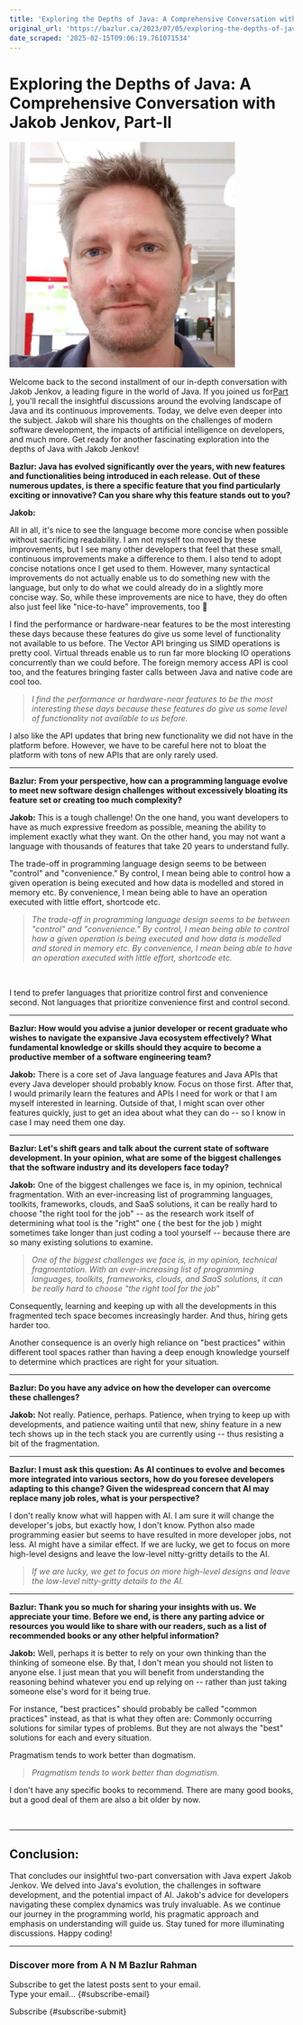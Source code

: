 ```yaml
---
title: 'Exploring the Depths of Java: A Comprehensive Conversation with Jakob Jenkov, Part-II'
original_url: 'https://bazlur.ca/2023/07/05/exploring-the-depths-of-java-a-comprehensive-conversation-with-jakob-jenkov-part-ii/'
date_scraped: '2025-02-15T09:06:19.761071534'
---
```


Exploring the Depths of Java: A Comprehensive Conversation with Jakob Jenkov, Part-II
=====================================================================================

![](images/jekov.jpeg)

Welcome back to the second installment of our in-depth conversation with Jakob Jenkov, a leading figure in the world of Java. If you joined us for[Part I](https://foojay.io/today/exploring-the-depths-of-java-a-comprehensive-conversation-with-jakob-jenkov-part-i/), you'll recall the insightful discussions around the evolving landscape of Java and its continuous improvements. Today, we delve even deeper into the subject. Jakob will share his thoughts on the challenges of modern software development, the impacts of artificial intelligence on developers, and much more. Get ready for another fascinating exploration into the depths of Java with Jakob Jenkov!

**Bazlur: Java has evolved significantly over the years, with new features and functionalities being introduced in each release. Out of these numerous updates, is there a specific feature that you find particularly exciting or innovative? Can you share why this feature stands out to you?**

**Jakob:**

All in all, it's nice to see the language become more concise when possible without sacrificing readability. I am not myself too moved by these improvements, but I see many other developers that feel that these small, continuous improvements make a difference to them. I also tend to adopt concise notations once I get used to them. However, many syntactical improvements do not actually enable us to do something new with the language, but only to do what we could already do in a slightly more concise way. So, while these improvements are nice to have, they do often also just feel like "nice-to-have" improvements, too 🙂

I find the performance or hardware-near features to be the most interesting these days because these features do give us some level of functionality not available to us before. The Vector API bringing us SIMD operations is pretty cool. Virtual threads enable us to run far more blocking IO operations concurrently than we could before. The foreign memory access API is cool too, and the features bringing faster calls between Java and native code are cool too.
> *I find the performance or hardware-near features to be the most interesting these days because these features do give us some level of functionality not available to us before.*

I also like the API updates that bring new functionality we did not have in the platform before. However, we have to be careful here not to bloat the platform with tons of new APIs that are only rarely used.   

*** ** * ** ***

**Bazlur:** **From your perspective, how can a programming language evolve to meet new software design challenges without excessively bloating its feature set or creating too much complexity?**

**Jakob:** This is a tough challenge! On the one hand, you want developers to have as much expressive freedom as possible, meaning the ability to implement exactly what they want. On the other hand, you may not want a language with thousands of features that take 20 years to understand fully.

The trade-off in programming language design seems to be between "control" and "convenience." By control, I mean being able to control how a given operation is being executed and how data is modelled and stored in memory etc. By convenience, I mean being able to have an operation executed with little effort, shortcode etc.
> *The trade-off in programming language design seems to be between "control" and "convenience." By control, I mean being able to control how a given operation is being executed and how data is modelled and stored in memory etc. By convenience, I mean being able to have an operation executed with little effort, shortcode etc.*

<br />


I tend to prefer languages that prioritize control first and convenience second. Not languages that prioritize convenience first and control second.

*** ** * ** ***

**Bazlur: How would you advise a junior developer or recent graduate who wishes to navigate the expansive Java ecosystem effectively? What fundamental knowledge or skills should they acquire to become a productive member of a software engineering team?**

**Jakob:** There is a core set of Java language features and Java APIs that every Java developer should probably know. Focus on those first. After that, I would primarily learn the features and APIs I need for work or that I am myself interested in learning. Outside of that, I might scan over other features quickly, just to get an idea about what they can do -- so I know in case I may need them one day.

*** ** * ** ***

**Bazlur: Let's shift gears and talk about the current state of software development. In your opinion, what are some of the biggest challenges that the software industry and its developers face today?**

**Jakob:** One of the biggest challenges we face is, in my opinion, technical fragmentation. With an ever-increasing list of programming languages, toolkits, frameworks, clouds, and SaaS solutions, it can be really hard to choose "the right tool for the job" -- as the research work itself of determining what tool is the "right" one ( the best for the job ) might sometimes take longer than just coding a tool yourself -- because there are so many existing solutions to examine.
> *One of the biggest challenges we face is, in my opinion, technical fragmentation. With an ever-increasing list of programming languages, toolkits, frameworks, clouds, and SaaS solutions, it can be really hard to choose "the right tool for the job"*

Consequently, learning and keeping up with all the developments in this fragmented tech space becomes increasingly harder. And thus, hiring gets harder too.

Another consequence is an overly high reliance on "best practices" within different tool spaces rather than having a deep enough knowledge yourself to determine which practices are right for your situation.

*** ** * ** ***

**Bazlur: Do you have any advice on how the developer can overcome these challenges?**

**Jakob:** Not really. Patience, perhaps. Patience, when trying to keep up with developments, and patience waiting until that new, shiny feature in a new tech shows up in the tech stack you are currently using -- thus resisting a bit of the fragmentation.

*** ** * ** ***

**Bazlur: I must ask this question: As AI continues to evolve and becomes more integrated into various sectors, how do you foresee developers adapting to this change? Given the widespread concern that AI may replace many job roles, what is your perspective?**

I don't really know what will happen with AI. I am sure it will change the developer's jobs, but exactly how, I don't know. Python also made programming easier but seems to have resulted in more developer jobs, not less. AI might have a similar effect. If we are lucky, we get to focus on more high-level designs and leave the low-level nitty-gritty details to the AI.
> *If we are lucky, we get to focus on more high-level designs and leave the low-level nitty-gritty details to the AI.*

*** ** * ** ***

**Bazlur: Thank you so much for sharing your insights with us. We appreciate your time. Before we end, is there any parting advice or resources you would like to share with our readers, such as a list of recommended books or any other helpful information?**

**Jakob:** Well, perhaps it is better to rely on your own thinking than the thinking of someone else. By that, I don't mean you should not listen to anyone else. I just mean that you will benefit from understanding the reasoning behind whatever you end up relying on -- rather than just taking someone else's word for it being true.

For instance, "best practices" should probably be called "common practices" instead, as that is what they often are: Commonly occurring solutions for similar types of problems. But they are not always the "best" solutions for each and every situation.

Pragmatism tends to work better than dogmatism.
> *Pragmatism tends to work better than dogmatism.*

I don't have any specific books to recommend. There are many good books, but a good deal of them are also a bit older by now.

<br />

*** ** * ** ***

Conclusion:
-----------

That concludes our insightful two-part conversation with Java expert Jakob Jenkov. We delved into Java's evolution, the challenges in software development, and the potential impact of AI. Jakob's advice for developers navigating these complex dynamics was truly invaluable. As we continue our journey in the programming world, his pragmatic approach and emphasis on understanding will guide us. Stay tuned for more illuminating discussions. Happy coding!  

*** ** * ** ***

### Discover more from A N M Bazlur Rahman

Subscribe to get the latest posts sent to your email.  
Type your email... {#subscribe-email}

Subscribe {#subscribe-submit}
